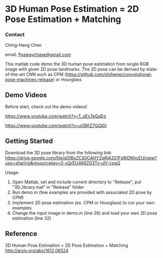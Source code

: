 # 3D Human Pose Estimation = 2D Pose Estimation + Matching

### Contact
Ching-Hang Chen

email: flyawaychase@gmail.com

This matlab code demo the 3D human pose estimation from single RGB image with given 2D pose landmarks. The 2D pose can be derived by state-of-the-art CNN such as CPM (https://github.com/shihenw/convolutional-pose-machines-release) or Hourglass

## Demo Videos
Before start, check out the demo videos!

https://www.youtube.com/watch?v=T_gEx7eQqEg

https://www.youtube.com/watch?v=uGBKZ7QQlDI


## Getting Started

Download the 3D pose library from the following link:
https://drive.google.com/file/d/0BxZCS0CAHYZpRjA2S1FsWDNhcEU/view?usp=sharing&resourcekey=0-sQrEU466ZG3Ty-ulY-cpaQ

Usage:
 1. Open Matlab, set and include current directory to "Release", put "3D_library.mat" in "Release" folder
 2. Run demo.m (few examples are provided with associated 2D pose by CPM)
 3. Implement 2D pose estimation (ex. CPM or Hourglass) to run your own examples
 4. Change the input image in demo.m (line 26) and load your own 2D pose estimation (line 32)

## Reference
3D Human Pose Estimation = 2D Pose Estimation + Matching
http://arxiv.org/abs/1612.06524
